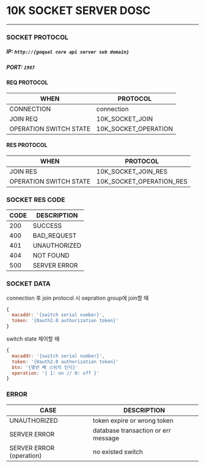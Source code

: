# 10K SOCKET SERVER DOSC

---

### SOCKET PROTOCOL

##### IP: `http://{goqual core api server sub domain}`
##### PORT: `1987`


#### REQ PROTOCOL
|WHEN | PROTOCOL |
|---- | --------|
| CONNECTION | connection |
| JOIN REQ | 10K_SOCKET_JOIN |
| OPERATION SWITCH STATE | 10K_SOCKET_OPERATION |

#### RES PROTOCOL
| WHEN | PROTOCOL |
| -- | -- |
| JOIN RES | 10K_SOCKET_JOIN_RES |
| OPERATION SWITCH STATE | 10K_SOCKET_OPERATION_RES |

### SOCKET RES CODE
| CODE | DESCRIPTION |
| -- | -- |
| 200 | SUCCESS |
| 400 | BAD_REQUEST |
| 401 | UNAUTHORIZED |
| 404 | NOT FOUND |
| 500 | SERVER ERROR |

### SOCKET DATA
connection 후 join protocol 시 oepration group에 join할 때
```js
{
  macaddr: '{switch serial number}',
  token: '{0auth2.0 authorization token}'
}
```
switch state 제어할 때
```js
{
  macaddr: '{switch serial number}',
  token: '{0auth2.0 authorization token}'
  btn: '{몇번 째 스위치 인지}'
  operation: '{ 1: on // 0: off }'
}
```

### ERROR
| CASE | DESCRIPTION |
| -- | -- |
| UNAUTHORIZED | token expire or wrong token |
| SERVER ERROR | database transaction or err message |
| SERVER ERROR (operation) | no existed switch |


